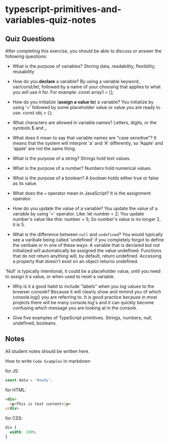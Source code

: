 # typescript-primitives-and-variables-quiz-notes

## Quiz Questions

After completing this exercise, you should be able to discuss or answer the following questions:

- What is the purpose of variables?
  Storing data, readability, flexibility, reusability

- How do you **declare** a variable?
  By using a variable keyword, var/const/let, followed by a name of your choosing that applies to what you will use it for. For example:
  const array1 = [];

- How do you initialize (**assign a value to**) a variable?
  You initialize by using '=' followed by some placeholder value or value you are ready to use.
  const obj = {};

- What characters are allowed in variable names?
  Letters, digits, or the symbols $ and \_

- What does it mean to say that variable names are "case sensitive"?
  It means that the system will interpret 'a' and 'A' differently, so 'Apple' and 'apple' are not the same thing.

- What is the purpose of a string?
  Strings hold text values.

- What is the purpose of a number?
  Numbers hold numerical values.

- What is the purpose of a boolean?
  A boolean holds either true or false as its value.

- What does the `=` operator mean in JavaScript?
  It is the assignment operator.

- How do you update the value of a variable?
  You update the value of a variable by using '=' operator. Like:
  let number = 2;
  You update number's value like this:
  number = 5;
  So number's value is no longer 2, it is 5.

- What is the difference between `null` and `undefined`?
  You would typically see a varibale being called 'undefined' if you completely forgot to define the varibale or in one of these ways:
  A variable that is declared but not initialized will automatically be assigned the value undefined.
  Functions that do not return anything will, by default, return undefined.
  Accessing a property that doesn't exist on an object returns undefined.

'Null' is typically intentional, it could be a placeholder value, until you need to assign it a value, or when used to reset a variable.

- Why is it a good habit to include "labels" when you log values to the browser console?
  Because it will clearly show and remind you of which console.log() you are referring to. It is good practice because in most projects there will be many console.log's and it can quickly become confusing which message you are looking at in the console.

- Give five examples of TypeScript primitives.
  Strings, numbers, null, undefined, booleans.

## Notes

All student notes should be written here.

How to write `Code Examples` in markdown

for JS:

```javascript
const data = 'Howdy';
```

for HTML:

```html
<div>
  <p>This is text content</p>
</div>
```

for CSS:

```css
div {
  width: 100%;
}
```
